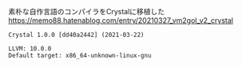 素朴な自作言語のコンパイラをCrystalに移植した  
https://memo88.hatenablog.com/entry/20210327_vm2gol_v2_crystal

```
Crystal 1.0.0 [dd40a2442] (2021-03-22)

LLVM: 10.0.0
Default target: x86_64-unknown-linux-gnu
```
